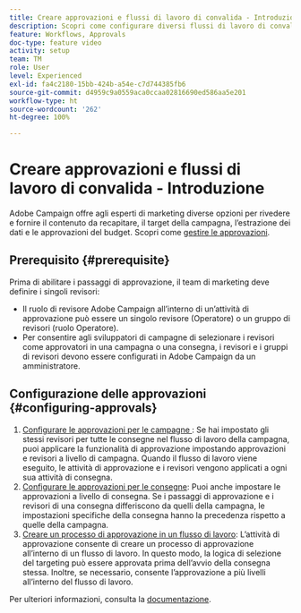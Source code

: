 ```yaml
---
title: Creare approvazioni e flussi di lavoro di convalida - Introduzione
description: Scopri come configurare diversi flussi di lavoro di convalida dell’approvazione.
feature: Workflows, Approvals
doc-type: feature video
activity: setup
team: TM
role: User
level: Experienced
exl-id: fa4c2180-15bb-424b-a54e-c7d744385fb6
source-git-commit: d4959c9a0559aca0ccaa02816690ed586aa5e201
workflow-type: ht
source-wordcount: '262'
ht-degree: 100%

---
```


# Creare approvazioni e flussi di lavoro di convalida - Introduzione

Adobe Campaign offre agli esperti di marketing diverse opzioni per rivedere e fornire il contenuto da recapitare, il target della campagna, l’estrazione dei dati e le approvazioni del budget. Scopri come [gestire le approvazioni](/help/process-management/create-approvals-and-validation-workflows/manage-approvals.md).

## Prerequisito {#prerequisite}

Prima di abilitare i passaggi di approvazione, il team di marketing deve definire i singoli revisori:

* Il ruolo di revisore Adobe Campaign all’interno di un’attività di approvazione può essere un singolo revisore (Operatore) o un gruppo di revisori (ruolo Operatore).
* Per consentire agli sviluppatori di campagne di selezionare i revisori come approvatori in una campagna o una consegna, i revisori e i gruppi di revisori devono essere configurati in Adobe Campaign da un amministratore.

## Configurazione delle approvazioni {#configuring-approvals}

1. [Configurare le approvazioni per le campagne ](/help/process-management/create-approvals-and-validation-workflows/configure-approvals-for-campaigns.md):
Se hai impostato gli stessi revisori per tutte le consegne nel flusso di lavoro della campagna, puoi applicare la funzionalità di approvazione impostando approvazioni e revisori a livello di campagna. Quando il flusso di lavoro viene eseguito, le attività di approvazione e i revisori vengono applicati a ogni sua attività di consegna.
2. [Configurare le approvazioni per le consegne](/help/process-management/create-approvals-and-validation-workflows/configure-approvals-for-deliveries.md): 
Puoi anche impostare le approvazioni a livello di consegna. Se i passaggi di approvazione e i revisori di una consegna differiscono da quelli della campagna, le impostazioni specifiche della consegna hanno la precedenza rispetto a quelle della campagna.
3. [Creare un processo di approvazione in un flusso di lavoro](/help/process-management/create-approvals-and-validation-workflows/create-approval-process-in-a-workflow.md): 
L’attività di approvazione consente di creare un processo di approvazione all’interno di un flusso di lavoro. In questo modo, la logica di selezione del targeting può essere approvata prima dell’avvio della consegna stessa. Inoltre, se necessario, consente l’approvazione a più livelli all’interno del flusso di lavoro.

Per ulteriori informazioni, consulta la [documentazione](https://experienceleague.adobe.com/docs/campaign-classic/using/automating-with-workflows/flow-control-activities/approval.html?lang=it).

